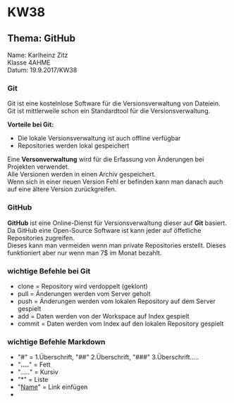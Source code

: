 
# KW38  
## Thema: GitHub  

Name: Karlheinz Zitz  
Klasse 4AHME  
Datum: 19.9.2017/KW38

### Git
Git ist eine kostelnlose Software für die Versionsverwaltung von Dateiein.  
Git ist mittlerweile schon ein Standardtool für die Versionsverwaltung.

**Vorteile bei Git:**  
* Die lokale Versionsverwaltung ist auch offline verfügbar  
* Repositories werden lokal gespeichert  

Eine **Versonverwaltung** wird für die Erfassung von Änderungen bei Projekten verwendet.  
Alle Versionen werden in einen Archiv gespeichert.  
Wenn  sich in einer neuen Version Fehl er befinden kann man danach auch auf eine ältere Version zurückgreifen.  

### GitHub  
**GitHub** ist eine Online-Dienst für Versionsverwaltung dieser auf **Git** basiert.  
Da GitHub eine Open-Source Software ist kann jeder auf öffetliche Repositories zugreifen.  
Dieses kann man vermeiden wenn man private Repositories erstellt. Dieses funktioniert aber nur wenn man 7$ im Monat bezahlt.    

### wichtige Befehle bei Git  

* clone  = Repository wird verdoppelt (geklont)  
* pull   = Änderungen werden vom Server geholt  
* push   = Änderungen werden vom lokalen Repository auf dem Server gespielt  
* add    = Daten werden von der Workspace auf Index gespielt  
* commit = Daten werden vom Index auf den lokalen Repository gespielt  

### wichtige Befehle Markdown  
* "#" = 1.Überschrift, "##" 2.Überschrift, "###" 3.Überschrift.....  
* "**....**"     = Fett  
* "_....._"      = Kursiv  
* "*"            = Liste  
* "[Name](Link)" = Link einfügen  
* 
